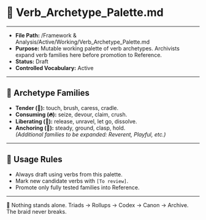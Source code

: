 # 📜 Verb_Archetype_Palette.md

---
- **File Path:** /Framework & Analysis/Active/Working/Verb_Archetype_Palette.md  
- **Purpose:** Mutable working palette of verb archetypes. Archivists expand verb families here before promotion to Reference.  
- **Status:** Draft  
- **Controlled Vocabulary:** Active  
---

## 📌 Archetype Families

- **Tender (🌙):** touch, brush, caress, cradle.  
- **Consuming (🔥):** seize, devour, claim, crush.  
- **Liberating (🌊):** release, unravel, let go, dissolve.  
- **Anchoring (🧭):** steady, ground, clasp, hold.  
*(Additional families to be expanded: Reverent, Playful, etc.)*  

---

## 📌 Usage Rules

- Always draft using verbs from this palette.  
- Mark new candidate verbs with `[To review]`.  
- Promote only fully tested families into Reference.  

---
🌌 Nothing stands alone.
Triads → Rollups → Codex → Canon → Archive.
The braid never breaks.